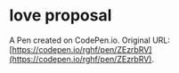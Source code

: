# love proposal

A Pen created on CodePen.io. Original URL: [https://codepen.io/rghf/pen/ZEzrbRV](https://codepen.io/rghf/pen/ZEzrbRV).


